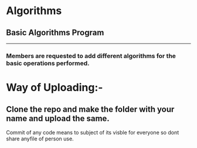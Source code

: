 # Algorithms
## Basic Algorithms Program
<hr>

### Members are requested to add different algorithms for the basic operations performed. 

# Way of Uploading:- 
## Clone the repo and make the folder with your name and upload the same.

Commit of any code means to subject of its visble for everyone so dont share anyfile of person use.
